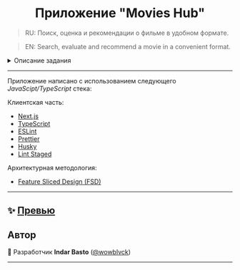 <h1 align="center">Приложение "Movies Hub"</h1>

> RU: Поиск, оценка и рекомендации о фильме в удобном формате.

> EN: Search, evaluate and recommend a movie in a convenient format.

<details>
  <summary>Описание задания</summary>

Создать мини-приложение для просмотра, оценки и комментирования фильмов.

#### Технические требования

- Использование `React` и `TypeScript`, также можете использовать `NextJs`.
- Использование `React Hooks`.
- Для стилей можете использовать любой подход.

#### Функциональность

- Отображение списка фильмов с их названиями, кратким описанием и постерами.
- Возможность добавить новый фильм в список.
- Возможность оценить фильм (например, от 1 до 5 звезд).
- Возможность просмотра детальной информации о фильме (название, описание, рейтинг, длительность и др.).

#### Тестирование

Покрытие основных функций приложения юнит-тестами.

#### Дизайн

Приложение должно корректно отображаться на разных устройствах: смартфонах, планшетах и десктопе.

#### Документация

Краткая документация по проекту: архитектурные решения, использованные библиотеки и инструменты, инструкции по установке и запуску.

#### Дополнительные технические требования

- Рассмотреть возможность использования состояния приложения с помощью таких инструментов, как `Effector`, `Redux` или `MobX`.
- Реализация маршрутизации с использованием `React Router`.
- Использование архитектурной методологии `Feature Sliced Design`.

#### Дополнительные функциональные требования

- Оставление комментариев к фильму и отображение комментариев других пользователей.
- Поиск фильма по названию.
- Фильтрация фильмов по рейтингу и/или длительности. 
- Сортировка фильмов по дате добавления, рейтингу или длительности.
- Сохранение данных приложения (фильмы, оценки, комментарии) в `localStorage`.

#### Работа с внешним API

Если возможно, интегрировать приложение с публичным API для фильмов, чтобы обновлять список фильмов, предоставлять постеры и другую информацию.

</details>

---

Приложение написано с использованием следующего _JavaScipt/TypeScript_ стека:

Клиентская часть:

- [Next.js](https://nextjs.org)
- [TypeScript](https://www.typescriptlang.org/)
- [ESLint](https://eslint.org/)
- [Prettier](https://prettier.io/)
- [Husky](https://github.com/typicode/husky)
- [Lint Staged](https://github.com/okonet/lint-staged)

Архитектурная методология:

- [Feature Sliced Design (FSD)](https://feature-sliced.design)

---

## ✨ [Превью](https://movies-hub-2023.vercel.app)

## Автор

👤 Разработчик **Indar Basto** ([@wowblvck](https://github.com/wowblvck))
****